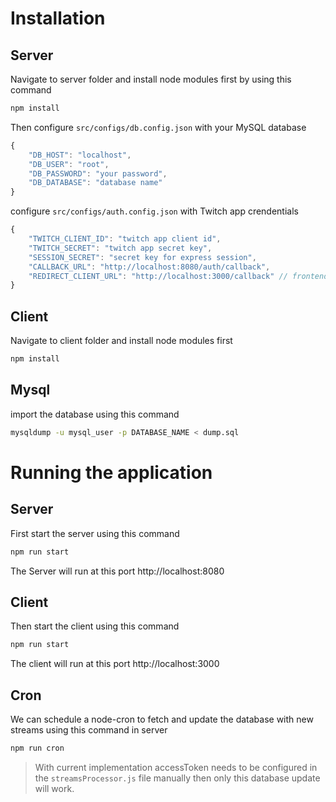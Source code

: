 # Installation

## Server
Navigate to server folder and install node modules first by using this command
```sh
npm install
```
Then configure `src/configs/db.config.json` with your MySQL database
```js
{
    "DB_HOST": "localhost",
    "DB_USER": "root", 
    "DB_PASSWORD": "your password",
    "DB_DATABASE": "database name"
}
```
configure `src/configs/auth.config.json` with Twitch app crendentials
```js
{
    "TWITCH_CLIENT_ID": "twitch app client id",
    "TWITCH_SECRET": "twitch app secret key",
    "SESSION_SECRET": "secret key for express session",
    "CALLBACK_URL": "http://localhost:8080/auth/callback",
    "REDIRECT_CLIENT_URL": "http://localhost:3000/callback" // frontend app url
}
```

## Client
Navigate to client folder and install node modules first
```sh
npm install
```

## Mysql
import the database using this command
```sh
mysqldump -u mysql_user -p DATABASE_NAME < dump.sql
```

# Running the application
## Server
First start the server using this command
```sh
npm run start
```

The Server will run at this port http://localhost:8080

## Client
Then start the client using this command
```sh
npm run start
```

The client will run at this port http://localhost:3000

## Cron
We can schedule a node-cron to fetch and update the database with new streams using this command in server
```sh
npm run cron
```
> With current implementation accessToken needs to be configured in the `streamsProcessor.js` file manually then only this database update will work.



